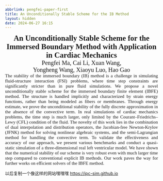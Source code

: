 ```yaml
---
abbrlink: pengfei-paper-first
title: An Unconditionally Stable Scheme for the IB Method
layout: hidden
date: 2024-06-27 16:15
---
```



<div class="font-local-title">
    An Unconditionally Stable Scheme for the Immersed Boundary Method with Application in Cardiac Mechanics
</div>

<div class="font-local-author">
    Pengfei Ma, Cai Li, Xuan Wang,<br> Yongheng Wang, Xiaoyu Luo, Hao Gao
</div>



<div class="font-local-content">
  The stability of the immersed boundary (IB) method is a challenge in simulating fluid-structure interaction (FSI) problems, where time step constraints are significantly stricter than in pure fluid simulations. We propose a novel unconditionally stable scheme for 
  the immersed boundary finite element (IBFE) method. The structure is handled implicitly and characterized by strain energy functions, rather than being modeled as fibers or membranes. 
  Through energy estimate, we prove the unconditional stability of the fully discrete approximation in the absence of the convective term. 
  In real simulations of cardiac mechanics problems, the time step is much larger, only limited by the Courant–Friedrichs–Lewy (CFL) condition of the fluid. 
  The novelty of this work lies in the combination of dual interpolation and distribution operators, 
  the Jacobian-free Newton-Krylov (JFNK) method for solving nonlinear algebraic systems, 
  and the semi-Lagrangian method for handling the convective term. 
  To validate the effectiveness and accuracy of our approach, 
  we present various benchmarks and conduct a quasi-static simulation 
  of a three-dimensional real left ventricular model. We have shown that 
  the numerical stability of our scheme is very robust even with much 
  larger time step compared to conventional explicit IB methods. 
  Our work paves the way for further works on efficient solvers of the IBFE method.
</div>

以后复制一个像这样的网站嘿嘿嘿
https://ipc-sim.github.io

<style>
    .font-local-title {
        font-family: 'Times New Roman', Times, serif; font-size: 25px !important;text-align: center;font-weight: bold;
    }
    .font-local-author {
        font-family: 'Times New Roman', Times, serif; font-size: 20px !important;text-align: center;
    }
    .font-local-content {
        font-family: 'Times New Roman', Times, serif !important;
        font-size: 15px !important; /* 使用 !important 确保此样式优先级最高 */
        text-align: justify; /* 两端对齐 */
    }
</style>
